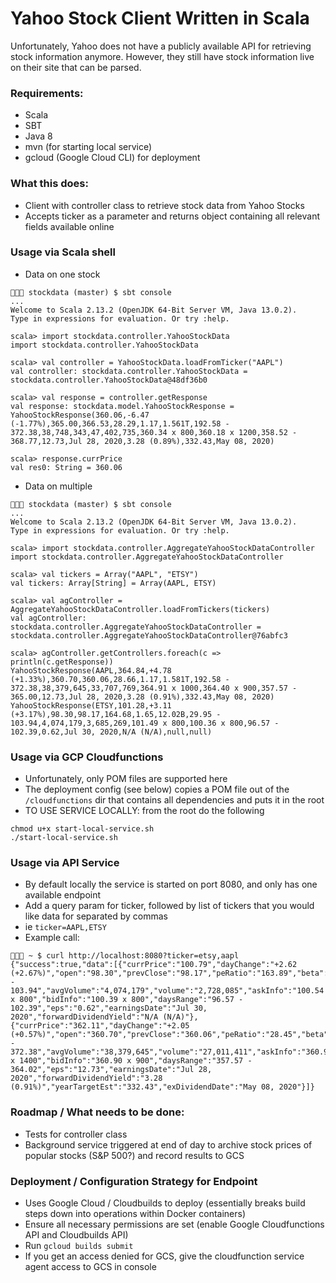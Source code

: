 # Yahoo Stock Client Written in Scala

Unfortunately, Yahoo does not have a publicly available API for 
retrieving stock information anymore. However, they still have
stock information live on their site that can be parsed.

### Requirements:
- Scala
- SBT
- Java 8
- mvn (for starting local service)
- gcloud (Google Cloud CLI) for deployment

### What this does:
- Client with controller class to retrieve stock data from Yahoo Stocks
- Accepts ticker as a parameter and returns object containing all relevant fields available online

### Usage via Scala shell
- Data on one stock
```
🌴🌴🌴 stockdata (master) $ sbt console
...
Welcome to Scala 2.13.2 (OpenJDK 64-Bit Server VM, Java 13.0.2).
Type in expressions for evaluation. Or try :help.

scala> import stockdata.controller.YahooStockData
import stockdata.controller.YahooStockData

scala> val controller = YahooStockData.loadFromTicker("AAPL")
val controller: stockdata.controller.YahooStockData = stockdata.controller.YahooStockData@48df36b0

scala> val response = controller.getResponse
val response: stockdata.model.YahooStockResponse = YahooStockResponse(360.06,-6.47 (-1.77%),365.00,366.53,28.29,1.17,1.561T,192.58 - 372.38,38,748,343,47,402,735,360.34 x 800,360.18 x 1200,358.52 - 368.77,12.73,Jul 28, 2020,3.28 (0.89%),332.43,May 08, 2020)

scala> response.currPrice
val res0: String = 360.06
```
- Data on multiple
```
🌴🌴🌴 stockdata (master) $ sbt console
...
Welcome to Scala 2.13.2 (OpenJDK 64-Bit Server VM, Java 13.0.2).
Type in expressions for evaluation. Or try :help.

scala> import stockdata.controller.AggregateYahooStockDataController
import stockdata.controller.AggregateYahooStockDataController

scala> val tickers = Array("AAPL", "ETSY")
val tickers: Array[String] = Array(AAPL, ETSY)

scala> val agController = AggregateYahooStockDataController.loadFromTickers(tickers)
val agController: stockdata.controller.AggregateYahooStockDataController = stockdata.controller.AggregateYahooStockDataController@76abfc3

scala> agController.getControllers.foreach(c => println(c.getResponse))
YahooStockResponse(AAPL,364.84,+4.78 (+1.33%),360.70,360.06,28.66,1.17,1.581T,192.58 - 372.38,38,379,645,33,707,769,364.91 x 1000,364.40 x 900,357.57 - 365.00,12.73,Jul 28, 2020,3.28 (0.91%),332.43,May 08, 2020)
YahooStockResponse(ETSY,101.28,+3.11 (+3.17%),98.30,98.17,164.68,1.65,12.02B,29.95 - 103.94,4,074,179,3,685,269,101.49 x 800,100.36 x 800,96.57 - 102.39,0.62,Jul 30, 2020,N/A (N/A),null,null)
```

### Usage via GCP Cloudfunctions
- Unfortunately, only POM files are supported here
- The deployment config (see below) copies a POM file out of the `/cloudfunctions` dir that contains all dependencies and puts it in the root
- TO USE SERVICE LOCALLY: from the root do the following
```
chmod u+x start-local-service.sh
./start-local-service.sh
```

### Usage via API Service
- By default locally the service is started on port 8080, and only has one available endpoint
- Add a query param for ticker, followed by list of tickers that you would like data for separated by commas
- ie `ticker=AAPL,ETSY`
- Example call:
```
🌴🌴🌴 ~ $ curl http://localhost:8080?ticker=etsy,aapl
{"success":true,"data":[{"currPrice":"100.79","dayChange":"+2.62 (+2.67%)","open":"98.30","prevClose":"98.17","peRatio":"163.89","beta":"1.65","marketCap":"11.962B","yearRange":"29.95 - 103.94","avgVolume":"4,074,179","volume":"2,728,085","askInfo":"100.54 x 800","bidInfo":"100.39 x 800","daysRange":"96.57 - 102.39","eps":"0.62","earningsDate":"Jul 30, 2020","forwardDividendYield":"N/A (N/A)"},{"currPrice":"362.11","dayChange":"+2.05 (+0.57%)","open":"360.70","prevClose":"360.06","peRatio":"28.45","beta":"1.17","marketCap":"1.569T","yearRange":"192.58 - 372.38","avgVolume":"38,379,645","volume":"27,011,411","askInfo":"360.95 x 1400","bidInfo":"360.90 x 900","daysRange":"357.57 - 364.02","eps":"12.73","earningsDate":"Jul 28, 2020","forwardDividendYield":"3.28 (0.91%)","yearTargetEst":"332.43","exDividendDate":"May 08, 2020"}]}
```

### Roadmap / What needs to be done:
- Tests for controller class
- Background service triggered at end of day to archive stock prices of popular stocks (S&P 500?) and record results to GCS

### Deployment / Configuration Strategy for Endpoint
- Uses Google Cloud / Cloudbuilds to deploy (essentially breaks build steps down into operations within Docker containers)
- Ensure all necessary permissions are set (enable Google Cloudfunctions API and Cloudbuilds API)
- Run `gcloud builds submit`
- If you get an access denied for GCS, give the cloudfunction service agent access to GCS in console
